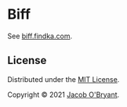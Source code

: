 # Biff

See [biff.findka.com](https://biff.findka.com/).

## License

Distributed under the [MIT License](LICENSE).

Copyright &copy; 2021 [Jacob O'Bryant](https://jacobobryant.com).
